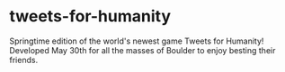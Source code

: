 # tweets-for-humanity
Springtime edition of the world's newest game Tweets for Humanity! Developed May 30th for all the masses of Boulder to enjoy besting their friends.
